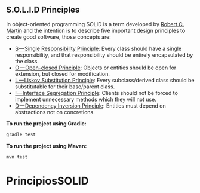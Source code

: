 S.O.L.I.D Principles
------------------------------------

In object-oriented programming SOLID is a term developed by [Robert C. Martin](https://en.wikipedia.org/wiki/Robert_C._Martin) and the intention is to describe five important design principles to create good software, those concepts are:

* [S — Single Responsibility Principle](http://josdem.io/techtalk/best_practices/solid_principles/#srp): Every class should have a single responsibility, and that responsibility should be entirely encapsulated by the class.
* [O — Open-closed Principle](http://josdem.io/techtalk/best_practices/solid_principles/#ocp): Objects or entities should be open for extension, but closed for modification.
* [L — Liskov Substitution Principle](http://josdem.io/techtalk/best_practices/solid_principles/#lsp): Every subclass/derived class should be substitutable for their base/parent class.
* [I — Interface Segregation Principle](http://josdem.io/techtalk/best_practices/solid_principles/#isp): Clients should not be forced to implement unnecessary methods which they will not use.
* [D — Dependency Inversion Principle](http://josdem.io/techtalk/best_practices/solid_principles/#dip): Entities must depend on abstractions not on concretions.

**To run the project using Gradle:**

```bash
gradle test
```

**To run the project using Maven:**

```bash
mvn test
```
# PrincipiosSOLID
